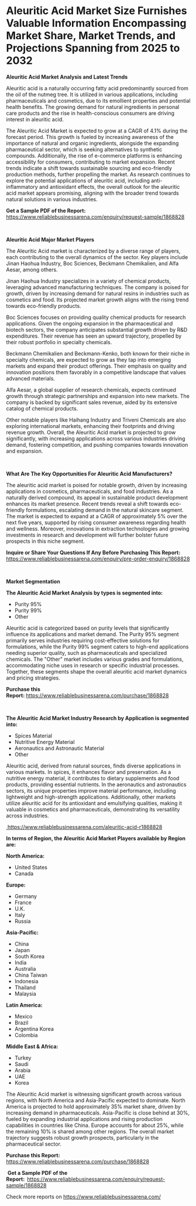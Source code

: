 <p><h1>Aleuritic Acid Market Size Furnishes Valuable Information Encompassing Market Share, Market Trends, and Projections Spanning from 2025 to 2032</h1></p><p><strong>Aleuritic Acid Market Analysis and Latest Trends</strong></p>
<p><p>Aleuritic acid is a naturally occurring fatty acid predominantly sourced from the oil of the nutmeg tree. It is utilized in various applications, including pharmaceuticals and cosmetics, due to its emollient properties and potential health benefits. The growing demand for natural ingredients in personal care products and the rise in health-conscious consumers are driving interest in aleuritic acid.</p><p>The Aleuritic Acid Market is expected to grow at a CAGR of 4.1% during the forecast period. This growth is fueled by increasing awareness of the importance of natural and organic ingredients, alongside the expanding pharmaceutical sector, which is seeking alternatives to synthetic compounds. Additionally, the rise of e-commerce platforms is enhancing accessibility for consumers, contributing to market expansion. Recent trends indicate a shift towards sustainable sourcing and eco-friendly production methods, further propelling the market. As research continues to explore the potential applications of aleuritic acid, including anti-inflammatory and antioxidant effects, the overall outlook for the aleuritic acid market appears promising, aligning with the broader trend towards natural solutions in various industries.</p></p>
<p><strong>Get a Sample PDF of the Report:&nbsp;</strong> <a href="https://www.reliablebusinessarena.com/enquiry/request-sample/1868828?utm_campaign=2033&utm_medium=2&utm_source=Github&utm_content=ia&utm_term=31032025&utm_id=aleuritic-acid">https://www.reliablebusinessarena.com/enquiry/request-sample/1868828</a></p>
<p>&nbsp;</p>
<p><strong>Aleuritic Acid Major Market Players</strong></p>
<p><p>The Aleuritic Acid market is characterized by a diverse range of players, each contributing to the overall dynamics of the sector. Key players include Jinan Haohua Industry, Boc Sciences, Beckmann Chemikalien, and Alfa Aesar, among others. </p><p>Jinan Haohua Industry specializes in a variety of chemical products, leveraging advanced manufacturing techniques. The company is poised for growth, driven by increasing demand for natural resins in industries such as cosmetics and food. Its projected market growth aligns with the rising trend towards eco-friendly products.</p><p>Boc Sciences focuses on providing quality chemical products for research applications. Given the ongoing expansion in the pharmaceutical and biotech sectors, the company anticipates substantial growth driven by R&D expenditures. Their revenue has seen an upward trajectory, propelled by their robust portfolio in specialty chemicals.</p><p>Beckmann Chemikalien and Beckmann-Kenko, both known for their niche in specialty chemicals, are expected to grow as they tap into emerging markets and expand their product offerings. Their emphasis on quality and innovation positions them favorably in a competitive landscape that values advanced materials.</p><p>Alfa Aesar, a global supplier of research chemicals, expects continued growth through strategic partnerships and expansion into new markets. The company is backed by significant sales revenue, aided by its extensive catalog of chemical products.</p><p>Other notable players like Haihang Industry and Triveni Chemicals are also exploring international markets, enhancing their footprints and driving revenue growth. Overall, the Aleuritic Acid market is projected to grow significantly, with increasing applications across various industries driving demand, fostering competition, and pushing companies towards innovation and expansion.</p></p>
<p>&nbsp;</p>
<p><strong>What Are The Key Opportunities For Aleuritic Acid Manufacturers?</strong></p>
<p><p>The aleuritic acid market is poised for notable growth, driven by increasing applications in cosmetics, pharmaceuticals, and food industries. As a naturally derived compound, its appeal in sustainable product development enhances its market presence. Recent trends reveal a shift towards eco-friendly formulations, escalating demand in the natural skincare segment. The market is expected to expand at a CAGR of approximately 5% over the next five years, supported by rising consumer awareness regarding health and wellness. Moreover, innovations in extraction technologies and growing investments in research and development will further bolster future prospects in this niche segment.</p></p>
<p><strong>Inquire or Share Your Questions If Any Before Purchasing This Report:</strong> <a href="https://www.reliablebusinessarena.com/enquiry/pre-order-enquiry/1868828?utm_campaign=2033&utm_medium=2&utm_source=Github&utm_content=ia&utm_term=31032025&utm_id=aleuritic-acid">https://www.reliablebusinessarena.com/enquiry/pre-order-enquiry/1868828</a></p>
<p>&nbsp;</p>
<p><strong>Market Segmentation</strong></p>
<p><strong>The Aleuritic Acid Market Analysis by types is segmented into:</strong></p>
<p><ul><li>Purity 95%</li><li>Purity 99%</li><li>Other</li></ul></p>
<p><p>Aleuritic acid is categorized based on purity levels that significantly influence its applications and market demand. The Purity 95% segment primarily serves industries requiring cost-effective solutions for formulations, while the Purity 99% segment caters to high-end applications needing superior quality, such as pharmaceuticals and specialized chemicals. The "Other" market includes various grades and formulations, accommodating niche uses in research or specific industrial processes. Together, these segments shape the overall aleuritic acid market dynamics and pricing strategies.</p></p>
<p><strong>Purchase this Report:&nbsp;</strong><a href="https://www.reliablebusinessarena.com/purchase/1868828?utm_campaign=2033&utm_medium=2&utm_source=Github&utm_content=ia&utm_term=31032025&utm_id=aleuritic-acid">https://www.reliablebusinessarena.com/purchase/1868828</a></p>
<p>&nbsp;</p>
<p><strong>The Aleuritic Acid Market Industry Research by Application is segmented into:</strong></p>
<p><ul><li>Spices Material</li><li>Nutritive Energy Material</li><li>Aeronautics and Astronautic Material</li><li>Other</li></ul></p>
<p><p>Aleuritic acid, derived from natural sources, finds diverse applications in various markets. In spices, it enhances flavor and preservation. As a nutritive energy material, it contributes to dietary supplements and food products, providing essential nutrients. In the aeronautics and astronautics sectors, its unique properties improve material performance, including lightweight and high-strength applications. Additionally, other markets utilize aleuritic acid for its antioxidant and emulsifying qualities, making it valuable in cosmetics and pharmaceuticals, demonstrating its versatility across industries.</p></p>
<p><a href="https://www.reliablebusinessarena.com/aleuritic-acid-r1868828?utm_campaign=2033&utm_medium=2&utm_source=Github&utm_content=ia&utm_term=31032025&utm_id=aleuritic-acid">&nbsp;https://www.reliablebusinessarena.com/aleuritic-acid-r1868828</a></p>
<p><strong>In terms of Region, the Aleuritic Acid Market Players available by Region are:</strong></p>
<p>
    <p> <strong> North America: </strong>
        <ul>
            <li>United States</li>
            <li>Canada</li>
        </ul>
        </p> 
    <p> <strong> Europe: </strong>
        <ul>
            <li>Germany</li>
            <li>France</li>
            <li>U.K.</li>
            <li>Italy</li>
            <li>Russia</li>
        </ul>
        </p> 
    <p> <strong> Asia-Pacific: </strong>
        <ul>
            <li>China</li>
            <li>Japan</li>
            <li>South Korea</li>
            <li>India</li>
            <li>Australia</li>
            <li>China Taiwan</li>
            <li>Indonesia</li>
            <li>Thailand</li>
            <li>Malaysia</li>
        </ul>
        </p> 
    <p> <strong> Latin America: </strong>
        <ul>
            <li>Mexico</li>
            <li>Brazil</li>
            <li>Argentina Korea</li>
            <li>Colombia</li>
        </ul>
        </p> 
    <p> <strong> Middle East & Africa: </strong>
        <ul>
            <li>Turkey</li>
            <li>Saudi</li>
            <li>Arabia</li>
            <li>UAE</li>
            <li>Korea</li>
        </ul>
    </p>
    </p>
<p><p>The Aleuritic Acid market is witnessing significant growth across various regions, with North America and Asia-Pacific expected to dominate. North America is projected to hold approximately 35% market share, driven by increasing demand in pharmaceuticals. Asia-Pacific is close behind at 30%, fueled by expanding industrial applications and rising production capabilities in countries like China. Europe accounts for about 25%, while the remaining 10% is shared among other regions. The overall market trajectory suggests robust growth prospects, particularly in the pharmaceutical sector.</p></p>
<p><strong>Purchase this Report: </strong><a href="https://www.reliablebusinessarena.com/purchase/1868828?utm_campaign=2033&utm_medium=2&utm_source=Github&utm_content=ia&utm_term=31032025&utm_id=aleuritic-acid">https://www.reliablebusinessarena.com/purchase/1868828</a></p>
<p>&nbsp;<strong>Get a Sample PDF of the Report:&nbsp;&nbsp;</strong><a href="https://www.reliablebusinessarena.com/enquiry/request-sample/1868828?utm_campaign=2033&utm_medium=2&utm_source=Github&utm_content=ia&utm_term=31032025&utm_id=aleuritic-acid">https://www.reliablebusinessarena.com/enquiry/request-sample/1868828</a></p>
<p><strong></strong></p>
<p>Check more reports on <a href="https://www.reliablebusinessarena.com/?utm_campaign=2033&utm_medium=2&utm_source=Github&utm_content=ia&utm_term=31032025&utm_id=aleuritic-acid">https://www.reliablebusinessarena.com/</a></p>